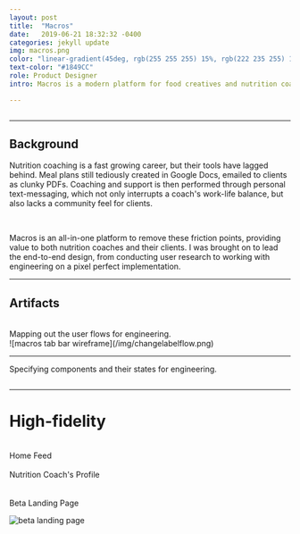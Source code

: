 ```yaml
---
layout: post
title:  "Macros"
date:   2019-06-21 18:32:32 -0400
categories: jekyll update
img: macros.png
color: "linear-gradient(45deg, rgb(255 255 255) 15%, rgb(222 235 255) 100%)"
text-color: "#1849CC"
role: Product Designer
intro: Macros is a modern platform for food creatives and nutrition coaches. Allowing them to meet and manage clients all in one place—with meal plans, 1-on-1 coaching, recipe discovery, and more. I led the end-to-end design for the platform.

---
```

  <div class="wide_container">
      <img src="/img/macros-header.jpg" class="wide_img" alt="">
  </div>

<hr>

<div class="row">
  <div class="col-sm-4">
    <h2 class="section-left">Background</h2>
  </div>
  <div class="col-sm-8">
  <p>Nutrition coaching is a fast growing career, but their tools have lagged behind. Meal plans still tediously created in Google Docs, emailed to clients as clunky PDFs. Coaching and support is then performed through personal text-messaging, which not only interrupts a coach's work-life balance, but also lacks a community feel for clients.</p>
  <br>
  <p>Macros is an all-in-one platform to remove these friction points, providing value to both nutrition coaches and their clients. I was brought on to lead the end-to-end design, from conducting user research to working with engineering on a pixel perfect implementation.</p>
  </div>
</div>

<hr>

<!--

<div class="row">
  <div class="col-sm-6">
    <h2 class="section-left">Research</h2>
  </div>
  <div class="col-sm-6">
    <p>
    The first phase in my research process was to conduct guerrilla user research to figure out who the users were and their goals. After researching, I was able to distill the user base down into three distinct personas.
    </p>
    <br>
    <p>
    <strong>The Fitness Influencer</strong>
    </p>
    <p>
    The fitness influencer is someone who is well known in the fitness/health community. They have a medium to large following on other platforms. They also have a sponsorships with health and fitness brands—which is key for us. We would be providing these users a way to market their sponsored products to consumers in a highly targeted way.
    </p>
    <br>
    <p>
    <strong>The Fitness Enthusiast</strong>
    </p>
    <p>
    The fitness enthusiast is a regular person who is getting into or is already following a health/fitness lifestyle. They are mostly looking to consume content—find healthy foods and supplements. These will be the user who follow the influencers that closely align with their own goals and then purchase products that will help them achieve those goals.
    </p>
    <br>
    <p>
    <strong>The Brand</strong>
    </p>
    <p>
    The brand is the manufacturer of a health food or supplement. Their main goal is to sell their products to users who would be repeat customers. With Pantry, we would be providing them with segmentation to target their products to the exact people who would use it.
    </p>
  </div>
</div>

<hr>

-->


<!--
<div class="row">
  <div class="col-sm-6">
    <h2 class="section-left">Competitive Analysis</h2>
  </div>
  <div class="col-sm-6">
    <p>Once I had an idea of the core user base and their goals, I wanted to gain an understanding of the competitive landscape of health-diet apps.  I analyzed the top apps in the space to explore opportunities that might exist.</p>
  </div>
</div>
<br>
<br>

![pantry-ompetition](/img/pantry-ca.png)
<br>
<br>
<p class="project-body">There’s a diverse set of lifestyles and diets that are popular now — Keto, Paleo, Vegan, Dairy Free, Weight Loss/Gain, etc. After looking at the main players in the space, it was clear that no network exists that allows people to discuss and discover the best products & foods for their specific lifestyle.</p>
<p class="project-body">Once I had the list of major pain points, I could begin to ideate ways that we could address them in an elegant way.</p>
<hr>

<div class="row">
  <div class="col-sm-6">
    <h2 class="section-left">Defining Success</h2>
  </div>
  <div class="col-sm-6">
    <p>Before I began the ideation phase for the visual layout of the app, I first defined a north star of success that would guide my design decisions. For Pantry, the major KPI’s that were to be monitored after deployment were:</p>
    <p style="font-weight: 500;">↗ Increase the number of users that add products to their profile.</p>
    <p style="font-weight: 500;">↗ Increase the number of followers that each user has.</p>
    <p style="font-weight: 500;">↗ Increase the number of clicks on the ‘Buy Product’ button.</p>
    <p style="font-weight: 500;">↗ Increase the number of product groups that users create within their pantry.</p>
  </div>
</div>

<hr>

<div class="row">
  <div class="col-sm-6">
    <h2 class="section-left">Ideation</h2>
  </div>
  <div class="col-sm-6">
    <p>I took the list of possible features of the app and listed them in out. Then I began to explore different layout variations in a blue-sky approach.</p>
    <br>
    <br>
    <br>
  </div>
</div>
-->

<h2 class="section-left">Artifacts</h2>


<br>

<div class="caption-centered">Mapping out the user flows for engineering.</div>
![macros tab bar wireframe](/img/changelabelflow.png)

<hr>

<p class="project-body">Specifying components and their states for engineering.</p>

<div class="wide_container">
    <img src="/img/nav-menu.png" class="wide_img" alt="">
</div>

<!--
<div class="row">
  <div class="col-sm-6">
    <h2 class="section-left">Refinement</h2>
  </div>
  <div class="col-sm-6">
    <p>The Pantry app lets users add a product to their ‘Macros’. Other users can follow you and view your ‘Macros’ to see which foods and products you are using—like a Pinterest board for foods and supplements.</p>
    <p>Initially the app had two main actions a user could take on a product.</p>
    <p>1. Add it to their own profile.</p>
    <p>2. Add it to their favorites.</p>
    <p>The initial wireframes had ‘Favorites’ as a main tab on the app with ‘Your Pantry’ being another.</p>
  </div>
</div>

<br>
<br>
<br>

![pantry tab bar wireframe](/img/pantrytabwire.png)
<br>
<br>
<br>

<p class="project-body">When I tested this design with users, a major pain point was discovered. The differentiation between the purpose of ‘favorites’ and ‘your pantry’ wasn’t clear. Users didn’t know when to add a product to which. I had to clarify what the purpose of each action was.</p>


<p class="project-body">‘Your Pantry’ was designed to house products that you currently use, while ‘Favorites’ was for products that you’d like to use in the future. After making this distinction, it was clear that ‘Favorites’ wasn't an optimal name for a product you’ve never used. ‘Wish list’ made more sense in our case.</p>


<p class="project-body">I tested a version with ‘Wish List’ and while it performed better, users were still confused on when to add a product to their pantry vs to the wish list. I had to rethink the entire information architecture of the app.</p>
<p class="project-body">After trying out many iterations, I concluded that separating the two wasn't ideal. There should only be one place on the app that houses products. Within ‘Your pantry’, products are grouped by category. I added a default group—pinned to the top of the list—called ‘Wish List’. Everyone has this group when they create an account.</p>

<br>

![pantry groups](/img/pantrygroups.jpg)

<br>
<p class="project-body">The user now has a single option—add a product to their pantry. They’re then able to select a group—with ‘Wish List’ being an option.</p>
<br>

![pantry groups](/img/select-pantry-group.jpg)

<br>
<p class="project-body">When I tested this variant, it out-performed all the others. There was less friction since the user only has one option — adding a product to their pantry. From there, they quickly understood what ‘Wish List’ was and how it was different than the other groups.</p>
<hr>

<br/>
--> 


<hr>


# High-fidelity


<br>


<div class="row">
  <div class="col-sm-6">
    <div class="col-with-margin">
      <div class="caption-centered">Home Feed</div>
      <img src="/img/home-view.png" alt="">
    </div>
  </div>
  <br class="mobile-break">
  <div class="col-sm-6">
    <div class="col-with-margin">
      <div class="caption-centered">Nutrition Coach's Profile</div>
      <img src="/img/profile-view.png" alt="">
    </div>
  </div>
</div>

<br>
<br>
<div class="caption-centered">Beta Landing Page</div>

![beta landing page](/img/pantry_landing.png)

<br>

<!--

<div class="row">
  <div class="col-sm-6">
    <h2 class="section-left">Future Steps</h2>
  </div>
  <div class="col-sm-6">
    <p>The next steps would be validating the design by monitoring the relevant KPI’s. If certain metrics are not where we’d like them to be, I’d continue to refine the design by following a similar process—find the pain points, ideate on solutions, and test with users to validate that the most elegant solution is built.</p>
    <br>
  </div>
</div>


![apps](/img/podium-apps.png)

<div class="caption">The team can install the apps that they use frequently.</div>

<hr>

## Consistency

I created a component style library to establish consistency throughout the design. This made it easier for engineering and design to focus on building and solving problems rather than constantly reinventing the wheel.

<br/>

![style guide](/img/podium-style.png)

<hr>

## Landing page

![podium landing](/img/podium-landing.png)

Landing page where users can sign up for early access.

<hr>

## Branding

![podium wireframe](/img/podium-logo-wire.gif)

<div class="caption">The brand glyph</div>

![podium wordmark](/img/podium-wordmark-weights.png)

<div class="caption">Weight explorations</div>

![podium wordmark](/img/podium-wordmark.png)

<div class="caption">Final glyph & wordmark</div>
-->
